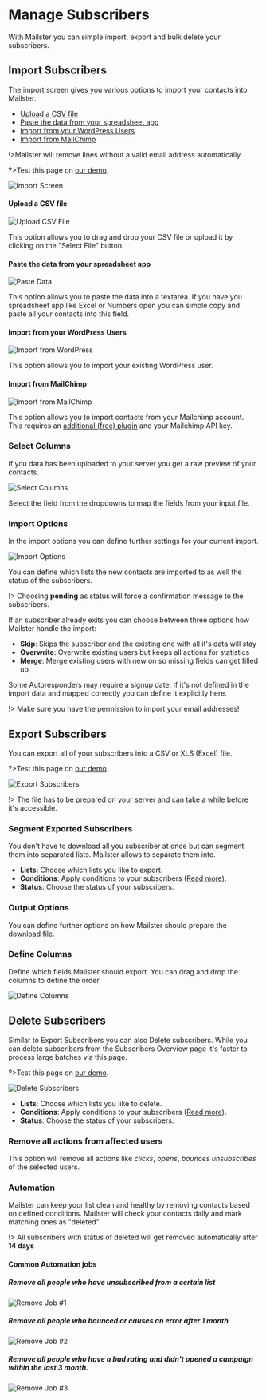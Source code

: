 # Manage Subscribers

With Mailster you can simple import, export and bulk delete your subscribers.

## Import Subscribers

The import screen gives you various options to import your contacts into Mailster.

-   [Upload a CSV file](#upload-a-csv-file)
-   [Paste the data from your spreadsheet app](#paste-the-data-from-your-spreadsheet-app)
-   [Import from your WordPress Users](#import-from-your-wordpress-users)
-   [Import from MailChimp](#import-from-mailchimp)

!>Mailster will remove lines without a valid email address automatically.

?>Test this page on [our demo](https://demo.mailster.co/wp-admin/edit.php?post_type=newsletter&page=mailster_manage_subscribers).

![Import Screen](assets/import-screen.png)

#### Upload a CSV file

![Upload CSV File](assets/upload-csv.png)

This option allows you to drag and drop your CSV file or upload it by clicking on the "Select File" button.

#### Paste the data from your spreadsheet app

![Paste Data](assets/paste-data.png)

This option allows you to paste the data into a textarea. If you have you spreadsheet app like Excel or Numbers open you can simple copy and paste all your contacts into this field.

#### Import from your WordPress Users

![Import from WordPress](assets/import-wordpressusers.png)

This option allows you to import your existing WordPress user.

#### Import from MailChimp

![Import from MailChimp](assets/import-mailchimp.png)

This option allows you to import contacts from your Mailchimp account. This requires an [additional (free) plugin](https://wordpress.org/plugins/mailster-mailchimp/) and your Mailchimp API key.

### Select Columns

If you data has been uploaded to your server you get a raw preview of your contacts.

![Select Columns](assets/select-columns.png)

Select the field from the dropdowns to map the fields from your input file.

### Import Options

In the import options you can define further settings for your current import.

![Import Options](assets/import-options.png)

You can define which lists the new contacts are imported to as well the status of the subscribers.

!> Choosing **pending** as status will force a confirmation message to the subscribers.

If an subscriber already exits you can choose between three options how Mailster handle the import:

-   **Skip**: Skips the subscriber and the existing one with all it's data will stay
-   **Overwrite**: Overwrite existing users but keeps all actions for statistics
-   **Merge**: Merge existing users with new on so missing fields can get filled up

Some Autoresponders may require a signup date. If it's not defined in the import data and mapped correctly you can define it explicitly here.

!> Make sure you have the permission to import your email addresses!

## Export Subscribers

You can export all of your subscribers into a CSV or XLS (Excel) file.

?>Test this page on [our demo](https://demo.mailster.co/wp-admin/edit.php?post_type=newsletter&page=mailster_manage_subscribers&tab=export).

![Export Subscribers](assets/export-subscribers.png)

!> The file has to be prepared on your server and can take a while before it's accessible.

### Segment Exported Subscribers

You don't have to download all you subscriber at once but can segment them into separated lists. Mailster allows to separate them into.

-   **Lists**: Choose which lists you like to export.
-   **Conditions**: Apply conditions to your subscribers ([Read more](https://kb.mailster.co/segmentation-in-mailster/)).
-   **Status**: Choose the status of your subscribers.

### Output Options

You can define further options on how Mailster should prepare the download file.

### Define Columns

Define which fields Mailster should export. You can drag and drop the columns to define the order.

![Define Columns](assets/define-columns.png)

## Delete Subscribers

Similar to Export Subscribers you can also Delete subscribers. While you can delete subscribers from the Subscribers Overview page it's faster to process large batches via this page.

?>Test this page on [our demo](https://demo.mailster.co/wp-admin/edit.php?post_type=newsletter&page=mailster_manage_subscribers&tab=delete).

![Delete Subscribers](assets/delete-subscribers.png)

-   **Lists**: Choose which lists you like to delete.
-   **Conditions**: Apply conditions to your subscribers ([Read more](https://kb.mailster.co/segmentation-in-mailster/)).
-   **Status**: Choose the status of your subscribers.

### Remove all actions from affected users

This option will remove all actions like _clicks_, _opens_, _bounces_ _unsubscribes_ of the selected users.

### Automation

Mailster can keep your list clean and healthy by removing contacts based on defined conditions. Mailster will check your contacts daily and mark matching ones as "deleted".

!> All subscribers with status of deleted will get removed automatically after **14 days**

#### Common Automation jobs

##### Remove all people who have unsubscribed from a certain list

![Remove Job #1](assets/remove-job1.png)

##### Remove all people who bounced or causes an error after 1 month

![Remove Job #2](assets/remove-job2.png)

##### Remove all people who have a bad rating and didn't opened a campaign within the last 3 month.

![Remove Job #3](assets/remove-job3.png)
